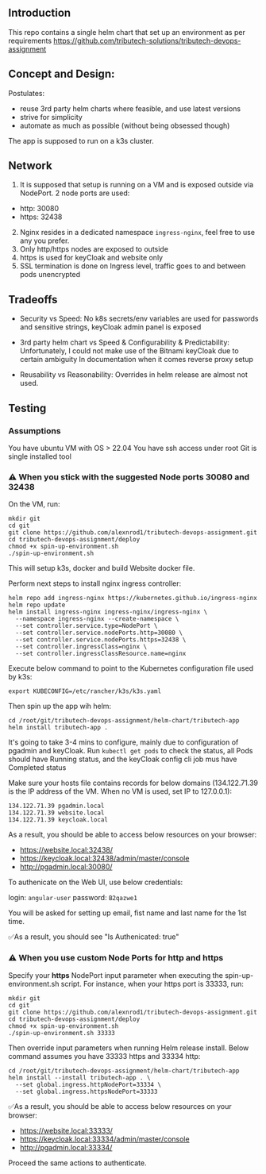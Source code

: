 ## Introduction
This repo contains a single helm chart that set up an environment as per requirements https://github.com/tributech-solutions/tributech-devops-assignment

## Concept and Design:
Postulates:
- reuse 3rd party helm charts where feasible, and use latest versions
- strive for simplicity
- automate as much as possible (without being obsessed though)

The app is supposed to run on a k3s cluster.

## Network
1. It is supposed that setup is running on a VM and is exposed outside via NodePort.
2 node ports are used:
- http: 30080
- https: 32438

2. Nginx resides in a dedicated namespace `ingress-nginx`, feel free to use any you prefer.
3. Only http/https nodes are exposed to outside
4. https is used for keyCloak and website only
5. SSL termination is done on Ingress level, traffic goes to and between pods unencrypted

## Tradeoffs
- Security vs Speed: No k8s secrets/env variables are used for passwords and sensitive strings, keyCloak admin panel is exposed

- 3rd party helm chart vs Speed & Configurability & Predictability: Unfortunately, I could not make use of the Bitnami keyCloak due to certain ambiguity In documentation when it comes reverse proxy setup
- Reusability vs Reasonability: Overrides in helm release are almost not used.

## Testing

### Assumptions
You have ubuntu VM with OS > 22.04
You have ssh access under root
Git is single installed tool

### ⚠️ When you stick with the suggested Node ports 30080 and 32438
On the VM, run:
```
mkdir git
cd git
git clone https://github.com/alexnrod1/tributech-devops-assignment.git
cd tributech-devops-assignment/deploy
chmod +x spin-up-environment.sh
./spin-up-environment.sh
```
This will setup k3s, docker and build Website docker file.

Perform next steps to install nginx ingress controller:
```
helm repo add ingress-nginx https://kubernetes.github.io/ingress-nginx
helm repo update
helm install ingress-nginx ingress-nginx/ingress-nginx \
  --namespace ingress-nginx --create-namespace \
  --set controller.service.type=NodePort \
  --set controller.service.nodePorts.http=30080 \
  --set controller.service.nodePorts.https=32438 \
  --set controller.ingressClass=nginx \
  --set controller.ingressClassResource.name=nginx
```
Execute below command to point to the Kubernetes configuration file used by k3s:
```
export KUBECONFIG=/etc/rancher/k3s/k3s.yaml
```

Then spin up the app wih helm:
```
cd /root/git/tributech-devops-assignment/helm-chart/tributech-app
helm install tributech-app .
```

It's going to take 3-4 mins to configure, mainly due to configuration of pgadmin and keyCloak.
Run `kubectl get pods` to check the status, all Pods should have Running status, and the keyCloak config cli job mus have Completed status

Make sure your hosts file contains records for below domains (134.122.71.39 is the IP address of the VM. When no VM is used, set IP to 127.0.0.1):
```
134.122.71.39 pgadmin.local
134.122.71.39 website.local
134.122.71.39 keycloak.local
```

As a result, you should be able to access below resources on your browser:
- https://website.local:32438/
- https://keycloak.local:32438/admin/master/console
- http://pgadmin.local:30080/

To authenicate on the Web UI, use below credentials:

login: `angular-user`
password: `B2qazwe1`

You will be asked for setting up email, fist name and last name for the 1st time.

✅As a result, you should see "Is Authenicated: true"

### ⚠️ When you use custom Node Ports for http and https

Specify your **https** NodePort input parameter when executing the spin-up-environment.sh script.
For instance, when your https port is 33333, run:
```
mkdir git
cd git
git clone https://github.com/alexnrod1/tributech-devops-assignment.git
cd tributech-devops-assignment/deploy
chmod +x spin-up-environment.sh
./spin-up-environment.sh 33333
```
Then override input parameters when running Helm release install.
Below command assumes you have 33333 https and 33334 http:
```
cd /root/git/tributech-devops-assignment/helm-chart/tributech-app
helm install --install tributech-app . \
  --set global.ingress.httpNodePort=33334 \
  --set global.ingress.httpsNodePort=33333
```

✅As a result, you should be able to access below resources on your browser:
- https://website.local:33333/
- https://keycloak.local:33334/admin/master/console
- http://pgadmin.local:33334/

Proceed the same actions to authenticate.